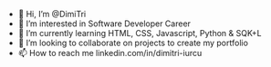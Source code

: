 - 👋 Hi, I’m @DimiTri
- 👀 I’m interested in Software Developer Career
- 🌱 I’m currently learning HTML, CSS, Javascript, Python & SQK+L 
- 💞️ I’m looking to collaborate on projects to create my portfolio
- 📫 How to reach me linkedin.com/in/dimitri-iurcu
